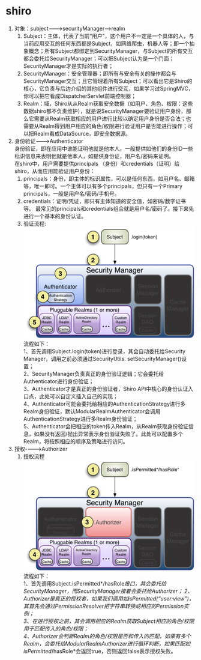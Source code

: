 # shiro
1. 对象：subject--->securityManager-->realm<br>
	1. Subject：主体，代表了当前“用户”，这个用户不一定是一个具体的人，与当前应用交互的任何东西都是Subject，如网络爬虫，机器人等；即一个抽象概念；所有Subject都绑定到SecurityManager，与Subject的所有交互都会委托给SecurityManager；可以把Subject认为是一个门面；SecurityManager才是实际的执行者；<br>
	2. SecurityManager：安全管理器；即所有与安全有关的操作都会与SecurityManager交互；且它管理着所有Subject；可以看出它是Shiro的核心，它负责与后边介绍的其他组件进行交互，如果学习过SpringMVC，你可以把它看成DispatcherServlet前端控制器；<br>
	3. Realm：域，Shiro从从Realm获取安全数据（如用户、角色、权限：这些数据shiro都不负责维护），就是说SecurityManager要验证用户身份，那么它需要从Realm获取相应的用户进行比较以确定用户身份是否合法；也需要从Realm得到用户相应的角色/权限进行验证用户是否能进行操作；可以把Realm看成DataSource，即安全数据源。
2. 身份验证--->Authenticator<br>
	身份验证，即在应用中谁能证明他就是他本人。一般提供如他们的身份ID一些标识信息来表明他就是他本人，如提供身份证，用户名/密码来证明。<br>
	在shiro中，用户需要提供principals （身份）和credentials（证明）给shiro，从而应用能验证用户身份：<br>
	1. principals：身份，即主体的标识属性，可以是任何东西，如用户名、邮箱等，唯一即可。一个主体可以有多个principals，但只有一个Primary principals，一般是用户名/密码/手机号。<br>
	2. credentials：证明/凭证，即只有主体知道的安全值，如密码/数字证书等。
	最常见的principals和credentials组合就是用户名/密码了。接下来先进行一个基本的身份认证。<br>
	3. 验证流程:
	![Alt text](/images/authoritiy.png)<br>
	流程如下：<br>
	1、首先调用Subject.login(token)进行登录，其会自动委托给Security Manager，调用之前必须通过SecurityUtils. setSecurityManager()设置；<br>
	2、SecurityManager负责真正的身份验证逻辑；它会委托给Authenticator进行身份验证；<br>
	3、Authenticator才是真正的身份验证者，Shiro API中核心的身份认证入口点，此处可以自定义插入自己的实现；<br>
	4、Authenticator可能会委托给相应的AuthenticationStrategy进行多Realm身份验证，默认ModularRealmAuthenticator会调用AuthenticationStrategy进行多Realm身份验证；<br>
	5、Authenticator会把相应的token传入Realm，从Realm获取身份验证信息，如果没有返回/抛出异常表示身份验证失败了。此处可以配置多个Realm，将按照相应的顺序及策略进行访问。<br>
3. 授权---->Authorizer<br>
	1. 授权流程<br>
	![Alt text](/images/permission.png)<br>
	流程如下：<br>
	1、首先调用Subject.isPermitted*/hasRole*接口，其会委托给SecurityManager，而SecurityManager接着会委托给Authorizer；
	2、Authorizer是真正的授权者，如果我们调用如isPermitted(“user:view”)，其首先会通过PermissionResolver把字符串转换成相应的Permission实例；<br>
	3、在进行授权之前，其会调用相应的Realm获取Subject相应的角色/权限用于匹配传入的角色/权限；<br>
	4、Authorizer会判断Realm的角色/权限是否和传入的匹配，如果有多个Realm，会委托给ModularRealmAuthorizer进行循环判断，如果匹配如isPermitted*/hasRole*会返回true，否则返回false表示授权失败。<br>